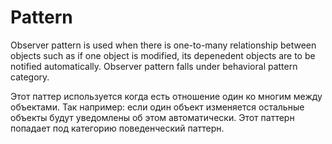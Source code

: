 # Pattern
Observer pattern is used when there is one-to-many relationship between objects 
such as if one object is modified, 
its depenedent objects are to be notified automatically. 
Observer pattern falls under behavioral pattern category.

Этот паттер используется когда есть отношение один ко многим между объектами. 
Так например: если один объект изменяется остальные объекты будут уведомлены об этом 
автоматически.
Этот паттерн попадает под категорию поведенческий паттерн.
